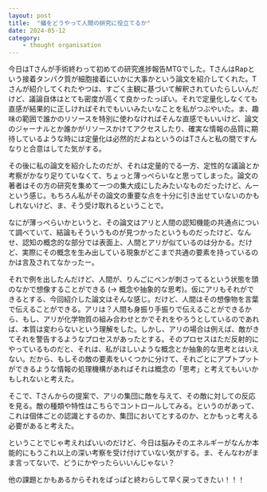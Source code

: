 ```yaml
---
layout: post
title:  "蟻をどうやって人間の研究に役立てるか"
date: 2024-05-12
category:
    - thought organisation
---
```


今日はTさんが手術終わって初めての研究進捗報告MTGでした。TさんはRapという接着タンパク質が細胞接着にいかに大事かという論文を紹介してくれた。Tさんが紹介してくれたやつは、すごく主観に基づいて解釈されていたらしいんだけど、議論自体はとても密度が高くて良かったっぽい。それで定量化しなくても直感が結果的に正しければそれでもいいみたいなことを私がつぶやいた。ま、趣味の範囲で誰かのリソースを特別に使わなければそんな直感でもいいけど、論文のジャーナルとか誰かがリソースかけてアクセスしたり、確実な情報の品質に期待しているような時には定量化は必然的だよねというのはTさんと私の間ですんなりと合意はしてた気がする。

その後に私の論文を紹介したのだが、それは定量的でる一方、定性的な議論とか考察がかなり足りていなくて、ちょっと薄っぺらいなと思ってしまった。論文の著者はその方の研究を集めて一つの集大成にしたみたいなものだったけど、んーという感じ。もちろん私がその論文の重要な点を十分に引き出せていないのかもしれないけど、ま、そう受け取れるということで。

なにが薄っぺらいかというと、その論文はアリと人間の認知機能の共通点について調べていて、結論もそういうものが見つかったというものだったけど、なんせ、認知の概念的な部分では表面上、人間とアリが似ているのは分かる。だけど、実際にその概念を生み出している現象がどこまで共通の要素を持っているのかは言及されてなかったー。

それで例を出したんだけど、人間が、りんごにペンが刺さってるという状態を頭のなかで想像することができる (→ 概念や抽象的な思考)。仮にアリもそれができるとする、今回紹介した論文はそんな感じ。だけど、人間はその想像物を言葉で伝えることができる。アリは？人間も身振り手振りで伝えることができるから、もし、アリが化学物質の組み合わせとかでそれをやろうとしているのであれば、本質は変わらないという理解をした。しかし、アリの場合は例えば、敵がきてそれを警告するようなプロセスがあったとする。そのプロセスはただ反射的にやっているものだと、それは、私がほしいような概念とか抽象的な思考とはいえない。だから、もしその敵の要素をいくつかに分けて、それごとにアプトプットができるような情報の処理機構があればそれは概念の「思考」と考えてもいいかもしれないと考えた。

そこで、Tさんからの提案で、アリの集団に敵を与えて、その敵に対しての反応を見る。敵の種類や特性はこちらでコントロールしてみる。というのがあって、これは個体ごとの認識とするのか、集団においてとするのか、とかもっと考える必要があると考えた。

ということでじゃ考えればいいのだけど、今日は脳みそのエネルギーがなんか本能的にもうこれ以上の深い考察を受け付けていない気がする。ま、そんなわがまま言ってないで、どうにかやったらいいんじゃない？

他の課題とかもあるからそれをぱっぱと終わらして早く戻ってきたい！！！